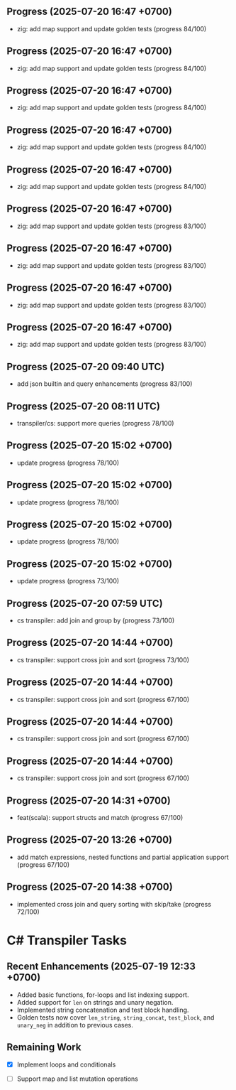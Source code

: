 ## Progress (2025-07-20 16:47 +0700)
- zig: add map support and update golden tests (progress 84/100)

## Progress (2025-07-20 16:47 +0700)
- zig: add map support and update golden tests (progress 84/100)

## Progress (2025-07-20 16:47 +0700)
- zig: add map support and update golden tests (progress 84/100)

## Progress (2025-07-20 16:47 +0700)
- zig: add map support and update golden tests (progress 84/100)

## Progress (2025-07-20 16:47 +0700)
- zig: add map support and update golden tests (progress 84/100)

## Progress (2025-07-20 16:47 +0700)
- zig: add map support and update golden tests (progress 83/100)

## Progress (2025-07-20 16:47 +0700)
- zig: add map support and update golden tests (progress 83/100)

## Progress (2025-07-20 16:47 +0700)
- zig: add map support and update golden tests (progress 83/100)

## Progress (2025-07-20 16:47 +0700)
- zig: add map support and update golden tests (progress 83/100)

## Progress (2025-07-20 09:40 UTC)
- add json builtin and query enhancements (progress 83/100)

## Progress (2025-07-20 08:11 UTC)
- transpiler/cs: support more queries (progress 78/100)

## Progress (2025-07-20 15:02 +0700)
- update progress (progress 78/100)

## Progress (2025-07-20 15:02 +0700)
- update progress (progress 78/100)

## Progress (2025-07-20 15:02 +0700)
- update progress (progress 78/100)

## Progress (2025-07-20 15:02 +0700)
- update progress (progress 73/100)

## Progress (2025-07-20 07:59 UTC)
- cs transpiler: add join and group by (progress 73/100)

## Progress (2025-07-20 14:44 +0700)
- cs transpiler: support cross join and sort (progress 73/100)

## Progress (2025-07-20 14:44 +0700)
- cs transpiler: support cross join and sort (progress 67/100)

## Progress (2025-07-20 14:44 +0700)
- cs transpiler: support cross join and sort (progress 67/100)

## Progress (2025-07-20 14:44 +0700)
- cs transpiler: support cross join and sort (progress 67/100)

## Progress (2025-07-20 14:31 +0700)
- feat(scala): support structs and match (progress 67/100)

## Progress (2025-07-20 13:26 +0700)
- add match expressions, nested functions and partial application support (progress 67/100)

## Progress (2025-07-20 14:38 +0700)
- implemented cross join and query sorting with skip/take (progress 72/100)

# C# Transpiler Tasks

## Recent Enhancements (2025-07-19 12:33 +0700)
- Added basic functions, for-loops and list indexing support.
- Added support for `len` on strings and unary negation.
- Implemented string concatenation and test block handling.
- Golden tests now cover `len_string`, `string_concat`, `test_block`, and `unary_neg` in addition to previous cases.

## Remaining Work
- [x] Implement loops and conditionals
- [ ] Support map and list mutation operations






















